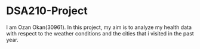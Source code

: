 # DSA210-Project
I am Ozan Okan(30961). In this project, my aim is to analyze my health data with respect to the weather conditions and the cities that i visited in the past year.
